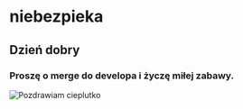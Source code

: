 # niebezpieka

## Dzień dobry

### Proszę o merge do developa i życzę miłej zabawy.

![Pozdrawiam cieplutko](https://i1.kwejk.pl/k/obrazki/2017/06/33a64f75e3868a124f1a3ce4e80c552e.jpg)